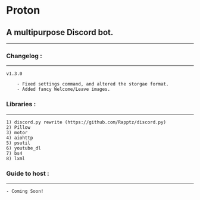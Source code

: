 # Proton
## A multipurpose Discord bot.

---

### Changelog :
---
    v1.3.0

        - Fixed settings command, and altered the storgae format.
        - Added fancy Welcome/Leave images.

### Libraries :
---
    1) discord.py rewrite (https://github.com/Rapptz/discord.py)
    2) Pillow
    3) motor
    4) aiohttp
    5) psutil
    6) youtube_dl
    7) bs4
    8) lxml
    
### Guide to host :
---
    - Coming Soon!
